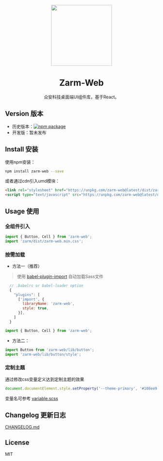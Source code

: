 <p align="center">
  <img width="200" src="https://zarm.design/images/logo.ce68565d.svg">
</p>

<h1 align="center">Zarm-Web</h1>

<div align="center">
  众安科技桌面端UI组件库，基于React。
</div>

## Version 版本

- 历史版本：[![npm package](https://img.shields.io/npm/v/dragon-ui.svg)](https://www.npmjs.org/package/dragon-ui)
- 开发版：暂未发布


## Install 安装


使用npm安装：
```bash
npm install zarm-web --save
```

或者通过cdn引入umd模块：
```html
<link rel="stylesheet" href="https://unpkg.com/zarm-web@latest/dist/zarm-web.min.css">
<script type="text/javascript" src="https://unpkg.com/zarm-web@latest/dist/zarm-web.min.js"></script>
```

## Usage 使用

### 全组件引入

```js
import { Button, Cell } from 'zarm-web';
import 'zarm/dist/zarm-web.min.css';
```

### 按需加载

- 方法一（推荐）

> 使用 [babel-plugin-import](https://github.com/ant-design/babel-plugin-import) 自动加载Sass文件

```js
  // .babelrc or babel-loader option
  {
    "plugins": [
      ['import', {
        libraryName: 'zarm-web',
        style: true,
      }],
    ]
  }
```

```js
import { Button, Cell } from 'zarm-web';
```

- 方法二：

```js
import Button from 'zarm-web/lib/button';
import 'zarm-web/lib/button/style';
```

### 定制主题

通过修改css变量定义达到定制主题的效果

```js
document.documentElement.style.setProperty('--theme-primary', '#108ee9');
```

变量名可参考 [variable.scss](https://github.com/JeromeLin/zarm-web/blob/dev-zarm-web/components/style/themes/variable.scss)

## Changelog 更新日志

[CHANGELOG.md](https://github.com/JeromeLin/zarm-web/blob/dev-zarm-web/CHANGELOG.md)

## License

MIT
